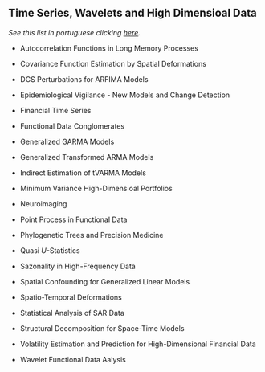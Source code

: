 ## Time Series, Wavelets and High Dimensioal Data

*See this list in portuguese clicking [here](temas_PORT.md).*

-   Autocorrelation Functions in Long Memory Processes

-   Covariance Function Estimation by Spatial Deformations

-   DCS Perturbations for ARFIMA Models

-   Epidemiological Vigilance - New Models and Change Detection

-   Financial Time Series

-   Functional Data Conglomerates

-   Generalized GARMA Models

-   Generalized Transformed ARMA Models

-   Indirect Estimation of tVARMA Models

-   Minimum Variance High-Dimensioal Portfolios

-   Neuroimaging

-   Point Process in Functional Data

-   Phylogenetic Trees and Precision Medicine

-   Quasi $U$-Statistics

-   Sazonality in High-Frequency Data

-   Spatial Confounding for Generalized Linear Models

-   Spatio-Temporal Deformations

-   Statistical Analysis of SAR Data

-   Structural Decomposition for Space-Time Models

-   Volatility Estimation and Prediction for High-Dimensional Financial
    Data

-   Wavelet Functional Data Aalysis
